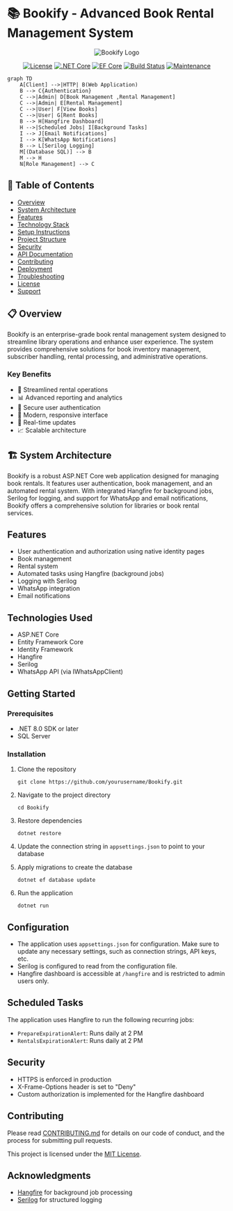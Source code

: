 
# 📚 Bookify - Advanced Book Rental Management System

<div align="center">

![Bookify Logo](https://github.com/user-attachments/assets/cd01dc09-1f43-4dd3-a2ac-95b7cc745eaf)

[![License](https://img.shields.io/badge/license-MIT-blue.svg)](LICENSE)
[![.NET Core](https://img.shields.io/badge/.NET%20Core-7.0-purple.svg)](https://dotnet.microsoft.com/download)
[![EF Core](https://img.shields.io/badge/EF%20Core-7.0-blue.svg)](https://docs.microsoft.com/ef/core)
[![Build Status](https://img.shields.io/badge/build-passing-brightgreen.svg)](https://github.com/yourusername/bookify)
[![Maintenance](https://img.shields.io/badge/Maintained%3F-yes-green.svg)](https://github.com/yourusername/bookify/graphs/commit-activity)

</div>

```mermaid
graph TD
    A[Client] -->|HTTP| B(Web Application)
    B --> C{Authentication}
    C -->|Admin| D[Book Management ,Rental Management]
    C -->|Admin| E[Rental Management]
    C -->|User| F[View Books]
    C -->|User| G[Rent Books]
    B --> H[Hangfire Dashboard]
    H -->|Scheduled Jobs| I[Background Tasks]
    I --> J[Email Notifications]
    I --> K[WhatsApp Notifications]
    B --> L[Serilog Logging]
    M[(Database SQL)] --> B
    M --> H
    N[Role Management] --> C
```



## 📑 Table of Contents
- [Overview](#-overview)
- [System Architecture](#-system-architecture)
- [Features](#-features)
- [Technology Stack](#-technology-stack)
- [Setup Instructions](#-setup-instructions)
- [Project Structure](#-project-structure)
- [Security](#-security)
- [API Documentation](#-api-documentation)
- [Contributing](#-contributing)
- [Deployment](#-deployment)
- [Troubleshooting](#-troubleshooting)
- [License](#-license)
- [Support](#-support)

## 📋 Overview

Bookify is an enterprise-grade book rental management system designed to streamline library operations and enhance user experience. The system provides comprehensive solutions for book inventory management, subscriber handling, rental processing, and administrative operations.

### Key Benefits
- 🎯 Streamlined rental operations
- 📊 Advanced reporting and analytics
- 🔐 Secure user authentication
- 📱 Modern, responsive interface
- 🔄 Real-time updates
- 📈 Scalable architecture

## 🏗 System Architecture


Bookify is a robust ASP.NET Core web application designed for managing book rentals. It features user authentication, book management, and an automated rental system. With integrated Hangfire for background jobs, Serilog for logging, and support for WhatsApp and email notifications, Bookify offers a comprehensive solution for libraries or book rental services.

## Features

- User authentication and authorization using native identity pages 
- Book management
- Rental system
- Automated tasks using Hangfire (background jobs)
- Logging with Serilog
- WhatsApp integration
- Email notifications

## Technologies Used

- ASP.NET Core
- Entity Framework Core
- Identity Framework
- Hangfire
- Serilog
- WhatsApp API (via IWhatsAppClient)

## Getting Started

### Prerequisites

- .NET 8.0 SDK or later
- SQL Server 

### Installation

1. Clone the repository
   ```
   git clone https://github.com/yourusername/Bookify.git
   ```

2. Navigate to the project directory
   ```
   cd Bookify
   ```

3. Restore dependencies
   ```
   dotnet restore
   ```

4. Update the connection string in `appsettings.json` to point to your database

5. Apply migrations to create the database
   ```
   dotnet ef database update
   ```

6. Run the application
   ```
   dotnet run
   ```

## Configuration

- The application uses `appsettings.json` for configuration. Make sure to update any necessary settings, such as connection strings, API keys, etc.
- Serilog is configured to read from the configuration file.
- Hangfire dashboard is accessible at `/hangfire` and is restricted to admin users only.

## Scheduled Tasks

The application uses Hangfire to run the following recurring jobs:

- `PrepareExpirationAlert`: Runs daily at 2 PM
- `RentalsExpirationAlert`: Runs daily at 2 PM

## Security

- HTTPS is enforced in production
- X-Frame-Options header is set to "Deny"
- Custom authorization is implemented for the Hangfire dashboard

## Contributing

Please read [CONTRIBUTING.md](CONTRIBUTING.md) for details on our code of conduct, and the process for submitting pull requests.



This project is licensed under the [MIT License](LICENSE).



## Acknowledgments

- [Hangfire](https://www.hangfire.io/) for background job processing
- [Serilog](https://serilog.net/) for structured logging


